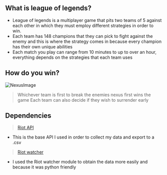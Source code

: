 ## What is league of legends? 
- League of legends is a multiplayer game that pits two teams of 5 against each other in which they must employ different strategies in order to win.
- Each team has 148 champions that they can pick to fight against the enemy and this is where the strategy comes in because every champion has their own unique abilities
- Each match you play can range from 10 minutes to up to over an hour, everything depends on the strategies that each team uses
## How do you win? 
 ![NexusImage](https://vignette.wikia.nocookie.net/leagueoflegends/images/3/31/Nexus.png/revision/latest?cb=20141126213135)
 >Whichever team is first to break the enemies nexus first wins the game 
 >Each team can also decide if they wish to surrender early 
## Dependencies
 >[Riot API](https://developer.riotgames.com/) 
 - This is the base API I used in order to collect my data and export to a .csv 
 >[Riot watcher](https://github.com/pseudonym117/Riot-Watcher) 
 - I used the Riot watcher module to obtain the data more easily and because it was python friendly
